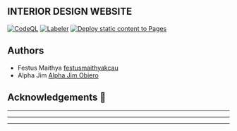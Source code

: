 ## INTERIOR DESIGN WEBSITE


[![CodeQL](https://github.com/festusmaithyakcau/INTERIOR_DESIGN_CLIENT_WEBSITE/actions/workflows/codeql.yml/badge.svg)](https://github.com/festusmaithyakcau/INTERIOR_DESIGN_CLIENT_WEBSITE/actions/workflows/codeql.yml)
[![Labeler](https://github.com/festusmaithyakcau/INTERIOR_DESIGN_CLIENT_WEBSITE/actions/workflows/label.yml/badge.svg)](https://github.com/festusmaithyakcau/INTERIOR_DESIGN_CLIENT_WEBSITE/actions/workflows/label.yml)
[![Deploy static content to Pages](https://github.com/festusmaithyakcau/INTERIOR_DESIGN_CLIENT_WEBSITE/actions/workflows/static.yml/badge.svg)](https://github.com/festusmaithyakcau/INTERIOR_DESIGN_CLIENT_WEBSITE/actions/workflows/static.yml)


## Authors

* Festus Maithya [festusmaithyakcau](https://github.com/festusmaithyakcau)
* Alpha Jim  [Alpha Jim Obiero](https://github.com/AlphaJim)

## Acknowledgements :pray:

________________________
_________________________
___________________________


